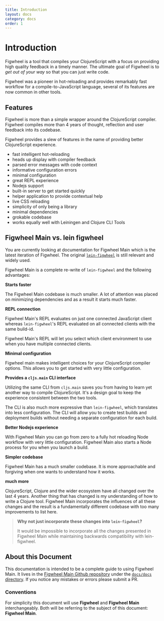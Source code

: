 ```yaml
---
title: Introduction
layout: docs
category: docs
order: 1
---
```


# Introduction

<div class="lead-in"> Figwheel is a tool that compiles your
ClojureScript with a focus on providing high quality feedback in a
timely manner. The ultimate goal of Figwheel is to <i>get out of your
way</i> so that you can just write code. </div>

Figwheel was a pioneer in hot-reloading and provides remarkably fast
workflow for a compile-to-JavaScript language, several of its
features are now common in other tools.

## Features

Figwheel is more than a simple wrapper around the ClojureScript
compiler. Figwheel compiles more than 4 years of thought, reflection
and user feedback into its codebase.

Figwheel provides a slew of features in the name of providing better
ClojureScript experience.

* fast intelligent hot-reloading
* heads up display with compiler feedback
* parsed error messages with code context
* informative configuration errors
* minimal configuration
* great REPL experience
* Nodejs support
* built-in server to get started quickly
* helper application to provide contextual help
* live CSS reloading
* simplicity of only being a library
* minimal dependencies
* grokable codebase
* works equally well with Leiningen and Clojure CLI Tools

## Figwheel Main vs. lein figwheel

You are currently looking at documentation for Figwheel Main which is
the latest iteration of Figwheel. The original
[`lein-figwheel`][lein-figwheel] is still relevant and widely used.

Figwheel Main is a complete re-write of `lein-figwheel` and the
following advantages:

**Starts faster**

The Figwheel Main codebase is much smaller. A lot of attention was
placed on minimizing dependencies and as a result it starts much
faster.

**REPL connection**

Figwheel Main's REPL evaluates on just one connected JavaScript
client whereas `lein-figwheel`'s REPL evaluated on all connected
clients with the same build-id.

Figwheel Main's REPL will let you select which client environment to
use when you have multiple connected clients.

**Minimal configuration**

Figwheel main makes intelligent choices for your ClojureScript
compiler options. This allows you to get started with very little
configuration.

**Provides a `cljs.main` CLI interface**

Utilizing the same CLI from `cljs.main` saves you from having to learn
yet another way to compile ClojureScript. It's a design goal to keep
the experience consistent between the two tools.

The CLI is also much more expressive than `lein-figwheel`, which
translates into less configuration. The CLI will allow you to create
test builds and deployment builds without needing a separate
configuration for each build.

**Better Nodejs experience**

With Figwheel Main you can go from zero to a fully hot reloading
Node workflow with very little configuration. Figwheel Main also
starts a Node process for you when you launch a build.

**Simpler codebase**

Figwheel Main has a much smaller codebase. It is more approachable and
forgiving when one wants to understand how it works.

**much more**

ClojureScript, Clojure and the wider ecosystem have all changed over
the last 4 years. Another thing that has changed is my understanding
of how to write a Clojure tool. Figwheel Main incorporates the
influences of all these changes and the result is a fundamentally
different codebase with too many improvements to list here.

> **Why not just incorporate these changes into `lein-figwheel`?**
>
> It would be impossible to incorporate all the changes presented in
> Figwheel Main while maintaining backwards compatibility with
> lein-figwheel.

## About this Document

This documentation is intended to be a complete guide to using
Figwheel Main. It lives in the
[Figwheel Main Github repository][fig-main-repo] under the
[`docs/docs` directory][fig-main-docs-repo]. If you notice any
mistakes or errors please submit a PR.

### Conventions

For simplicity this document will use **Figwheel** and **Figwheel
Main** interchangeably. Both will be referring to the subject of this
document: **Figwheel Main**.

[fig-main-repo]: https://github.com/bhauman/figwheel-main
[fig-main-docs-repo]: https://github.com/bhauman/figwheel-main/tree/master/docs/docs
[lein-figwheel]: https://github.com/bhauman/lein-figwheel





